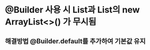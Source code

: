 # @Builder 사용 시 List<Token>과 List<Restaurant>의 new ArrayList<>() 가 무시됨

## 해결방법 @Builder.default를 추가하여 기본값 유지